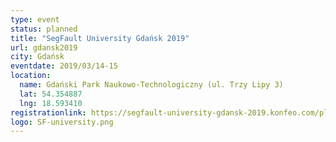 ```yaml
---
type: event
status: planned
title: "SegFault University Gdańsk 2019"
url: gdansk2019
city: Gdańsk
eventdate: 2019/03/14-15
location:
  name: Gdański Park Naukowo-Technologiczny (ul. Trzy Lipy 3)
  lat: 54.354887
  lng: 18.593410
registrationlink: https://segfault-university-gdansk-2019.konfeo.com/pl/groups
logo: SF-university.png
---
```

